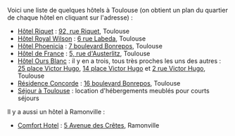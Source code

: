 Voici une liste de quelques hôtels à Toulouse (on obtient un plan du quartier de chaque hôtel en cliquant sur l'adresse) : 

* [Hôtel Riquet](http://www.hotelriquet.com) : [92, rue Riquet](http://goo.gl/maps/BD2Zb), Toulouse
* [Hôtel Royal Wilson](http://www.hotelroyalwilson-toulouse.com/) : [6 rue Labeda](http://goo.gl/maps/mQO3B), Toulouse
* [Hôtel Phoenicia](http://www.hotel-phoenicia-toulouse.com/) : [7 boulevard Bonrepos](http://goo.gl/maps/QIPJ8), Toulouse
* [Hôtel de France](http://www.hotel-france-toulouse.com/fr/) : [5, rue d'Austerlitz](http://goo.gl/maps/cN6m1), Toulouse
* [Hôtel Ours Blanc](http://www.hotel-oursblanc.com/) : il y en a trois, tous très proches les uns des autres : [25 place Victor Hugo](http://goo.gl/maps/LSKlM), [14 place Victor Hugo](http://goo.gl/maps/oVBHt) et [2 rue Victor Hugo](http://goo.gl/maps/Tp8XJ), Toulouse
* [Résidence Concorde](http://www.residence-concorde.fr/) : [16 boulevard Bonrepos](http://goo.gl/maps/zdYkU), Toulouse
* [Séjour à Toulouse](http://www.sejouratoulouse.com/) : location d'hébergements meublés pour courts séjours

Il y a aussi un hôtel à Ramonville :

* [Comfort Hotel](http://www.comfortinn.com/hotel-ramonville_saint_agne-france-FR164) : [5 Avenue des Crêtes](http://goo.gl/maps/36cgD), Ramonville

